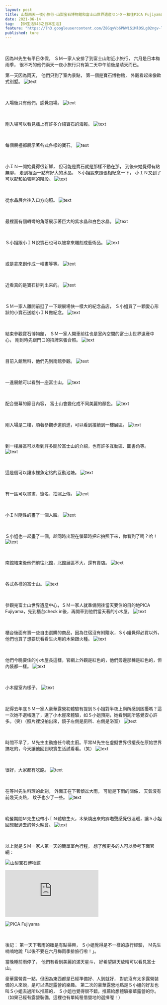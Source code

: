 ```yaml
---
layout: post
title: 山梨兩天一夜小旅行-山梨宝石博物館和富士山世界遺産センター和住PICA Fujiyama小木屋（第一天）
date: 2021-06-14
tag:  【SM生活543之日本生活】
feature: "https://lh3.googleusercontent.com/Z8GqyVb6PNWiSiMlOSLg02ngv-lxqWMeTWEk-47EYjGEvlkvUha26gyOwWXukH08nS5W-KW0ZvAeuqw1akGfF3jrcYlDWjpoi9yZGAJo1QUPUpcY9foIqtmdT4UwnCTxVqMZrcAD9-4=w2400"
published: ture
---
```


<br><br>
因為Ｍ先生有平日休假，
ＳＭ一家人安排了到富士山附近小旅行，
六月是日本梅雨季，
很不巧的他們兩天一夜小旅行只有第二天中午前後是晴天而已。

第一天因為雨天，
他們只到了室內景點，
第一個是寶石博物館，
外觀看起來像歐式別墅。
![text](https://lh3.googleusercontent.com/36SNZSnRXk5vlxeCAQNJLDTx8hdCVN4IztnUA2thIwpzkWFDuQ1v9wsuHTXikBN0Iyq-PWSZovPbLEStUciu01MceM6g89yiGhNBolyqYjgReYRxGHaY9Qh9jNEfaP9bXZfrHouSSBE=w2400)


<br><br>
入場後只有他們，感覺包場。
![text](https://lh3.googleusercontent.com/VUk58coELxLPplOA-meZUCIYbye5i0053BsKo0ybuB66mlDYicE3seYEjDHGQD8VZhkYkLHxX-vhzfpl3HVZCFKUWZhUnc2c4dXIcWHz1ywyeIYFLB__227JMVDXRvX9SQK1SC1PqNE=w2400)


<br><br>
剛入場可以看見牆上有許多介紹寶石的海報。
![text](https://lh3.googleusercontent.com/TAjG0eNkf5ovCrdIOVMQXk_Sf9ny6eLe-1nARqHypr-3cPy7Qq7GnZwJ2pnEGwHNw-evLEGuqhTV0YQJKNHreL4kA9MouqCJhf8Qa1v_s1S1Fxw_Nja0puW8BLmK_YWhsupwnTohuEU=w2400)


<br><br>
每個展檯都展示著各式各樣的寶石。
![text](https://lh3.googleusercontent.com/fCUsf5Zd1JIpLQqKzg4iLP1qfbNmu9kzG1sfw-m0mRgH2zbYDdZzKNgAUDjScGcbOiKqJqLtsRxp2zDGcyYRXmTqNFafAtos0HEoNzYBAS487mfhMZyLRqScLZCrobaIWpD4mzZFmpM=w2400)


<br><br>
小ＩＮ一開始覺得很新鮮，
但可能是寶石就是那樣不動在那，
到後來她覺得有點無聊，
走到裡面一點有好大的水晶，
Ｓ小姐說來照張相紀念一下，
小ＩＮ又到了可以配和拍張照的階段。
![text](https://lh3.googleusercontent.com/dQbwCEoCfOgzprOomYsANDKhPiEgQmOsnTu1HA0QMZUqVte9Cg2YsNIWj-Ob16B5GoEr0rMQxd13ZLuFySGHTBapo5sNC8XDGwvtfo7I03gu5UmjPp-cEvS8BEzYqyTLjoad3BFjXjA=w2400)


<br><br>
從水晶展台往入口方向照。
![text](https://lh3.googleusercontent.com/ckPfSou0459U5ldZAYBn9b-pmyy88oft2YpXTuDLyPspP4lpq1rJLSBIZmCJy6njVmLkJbKtkgc6TXCkf2NeoacCSsLRB7fR1mk4QTS8h3fPaSo50mjUOO57aBsfs5pStvKHAc_CNCQ=w2400)


<br><br>
最裡面有個轉彎的角落展示著巨大的紫水晶和白色水晶。
![text](https://lh3.googleusercontent.com/p_SkCWwIzbcZHdzmo6WdeMnwT5yLVFOzoIp-0vU0ukPP-dmYLvsA0SIY7yRUUbF8nQIgubtNkNNhOBBcny_PswP4EZ7q-gYevZR17pSePn3aCoGA2lAWRS9NhlmKU1HkNfMWeQQgRRU=w2400)


<br><br>
Ｓ小姐跟小ＩＮ說寶石也可以被拿來雕刻成藝術品。
![text](https://lh3.googleusercontent.com/pF7OxRcrcLEQJq5CzQLI4aVpAdjyckAxjzJJaVHyFsNGVS8DB92XspZSjectYFEycVxiaND4Wqnzky5QXv0r-z4BVTkRVteOWdHRl5q5MTKK_iR6POrF4K8ofIQIVe1PA-WCJjpHtxM=w2400)


<br><br>
或是拿來創作成一幅畫等等。
![text](https://lh3.googleusercontent.com/buh705h7qU2TBlVu_APskjHlEPSWZoyMpwdNW2GhZcCRVeAjgZ2E-RihZFkLrifUARpEFm6D2qFY_4uVCA5pnJWkD8JRjhRiIX8bsPwE_xPnlssgCGFm7IHm6sNuKTtPJqQkugu_5CY=w2400)


<br><br>
近看真的是寶石排列出來的。
![text](https://lh3.googleusercontent.com/HtxxI1eSvt6emXQ3wNol7JBcYCcXxSGbEOor277nTmVoEUC_U7V6XmRwuvhy9G3ejl2TNb7nrIAWD-TnCvUixNwBr6OahN76hEnRSy3ZDWX2ZGvgl0B2E3fY8iaAkl4jz_74FEGHbSU=w2400)


<br><br>
ＳＭ一家人離開前逛了一下跟展場快一樣大的紀念品店，
Ｓ小姐買了一顆愛心形狀的小寶石送給小ＩＮ做紀念。
![text](https://lh3.googleusercontent.com/pmtWLBgXVr_5D1zNi1rijnGo--ZCzrEyr2dDri36bOKYKmliJIIqUu9UmQ2B60ASvTRMvp5-be7RW20r6cfawpcsCOhbNxB_weU9A0EPCx6Eq-D2euyhMksCAxznq3fySK4L5wy7ysY=w2400)


<br><br>
結束參觀寶石博物館，
ＳＭ一家人開車前往也是室內空間的富士山世界遺産中心，
剛到時先跟門口的招牌來張合照。
![text](https://lh3.googleusercontent.com/b2GMiaZ1WbZ97SBTWN6OlaRgYBuey9vLpZ8cxXk4Cuu0k4nUkpWOGeF4fHgSH5RVo9J_ucC2Mc3ZyadvyMB5l_S26FZeyOGPk1aIUGQmuARZUG8VV4TextjFtdhkvY59dNtUTeTjeOY=w2400)


<br><br>
目前入館無料，他們先到南館參觀。
![text](https://lh3.googleusercontent.com/wV7O5J1a1SoodTR_jszeCCw1ylIujMdssiooY6U2l52EXVQwYbJTaWzOmBbXvUG5ZWHK1BffNQYjBq-_ZH-qrLNw2abIPGjzmEYdXyWYxVu0RHUJ40-FwacvENEgS3gwbhiK0GEDvTI=w2400)


<br><br>
一進展館可以看到一座富士山。
![text](https://lh3.googleusercontent.com/eEQmFXxcVUeWNnkinDnfZHVp6TxuMlglrQnbPA3SOM2Y9nowFJsJCWh7sJB8_o7api55bWbZjd2-CTBUx6-vV_r1sjGixBlwyQlunHvbhUNhkR6Hkaxri52he9cXKfxpIp6JG6ZATjA=w2400)


<br><br>
配合螢幕的節目內容，
富士山會變化成不同美麗的顏色。
![text](https://lh3.googleusercontent.com/Z8GqyVb6PNWiSiMlOSLg02ngv-lxqWMeTWEk-47EYjGEvlkvUha26gyOwWXukH08nS5W-KW0ZvAeuqw1akGfF3jrcYlDWjpoi9yZGAJo1QUPUpcY9foIqtmdT4UwnCTxVqMZrcAD9-4=w2400)


<br><br>
剛入場是二樓，順著參觀步道前進，可以看到接續到一樓展區。
![text](https://lh3.googleusercontent.com/orM6rHWn73NqSq7ZTocnv7vq20cX7P3s1_q2FFzVfYvt1gSkm4SZK1IdxCcz97HXQuP0G_5wNH3F_MmbwxWo0z8jkIb0X5kkknlg0ptWH68TfsBBEcbo2pxWul-5J5z4_hSytArR5IM=w2400)


<br><br>
到一樓展區可以看到許多關於富士山的介紹，也有許多互動區、圖書角等。
![text](https://lh3.googleusercontent.com/-bgsK_n4WW19EyFZDgUmWAYpi-a9gfiI2_VFsqLFs-Ve1h9vm7cw9qn7cOv-JUhO7tfNb3nPZkbPG54ibWrda1ZnNIDHG3-AGOzsdmKmeIUlUTmOKL7zFn-Ax4VFMjwMhRM-aeSEObM=w2400)


<br><br>
這是個可以讓水裡魚定格的互動池塘。
![text](https://lh3.googleusercontent.com/QhAADE6EpoL-SAGnPTVROjV1fOmy4TWFsY9PbiwU7J9xR30MUv2PJQbRmDGgfuRT_lFMupfe2pvhVghmCNghM3bdCuD9L6ZRm4zxaPocVeLVUdI7SxGL3StXQyyQCBMWd535pUtlAk8=w2400)


<br><br>
有一區可以畫畫、簽名、拍照上傳。
![text](https://lh3.googleusercontent.com/g4_3QYsmS2Upw8lPQVkUToc3b6RovPGy-v69G84Fjz6yYW2RO0RWo_THTev5ys_Sn8JP859qeNmwobYMpv1rM8AK-GY65n9TmpmlpY8tlY1-C1BHnB5bqA9a99eUulRAErQ6qo8L6D0=w2400)


<br><br>
小ＩＮ隨性的畫了一個人臉。
![text](https://lh3.googleusercontent.com/2t3OXp_-JvZHjkn484HrxcL6FZtiNJQuNYFZwRwiCDHzfpNdRRTqD5--U4-wDaaVlJDF-vbBvVMhQHv8qBf2LVDnJH_BfT8q4t-ebYjukomFadyP7uNNptrWWrln11Ja4RvS0CsbvdE=w2400)


<br><br>
Ｓ小姐也一起畫了一個，趁同時出現在螢幕時把它拍照下來，你看到了嗎？哈！
![text](https://lh3.googleusercontent.com/AZcw1whdMHRk8xFY1WrN7NgpYii7-lD2HbEgIqkWQEImyLGSx44J2uhefVRjW2ruDLi_ZBqp7BXFYjjboS9cHqmP1YvwKP7v65jOoXz5YEAEUVj_EOrkFW7unXdjGUozSF8cvJbKFs0=w2400)


<br><br>
南館結束後他們前往北館，北館展區不大，還有賣店。
![text](https://lh3.googleusercontent.com/wqFJDA_uqJP-m8tWnakEZ04lPfKph00jKiVmYXXyxhtPcmNlYwTiMHrgYTUSG8hYkYWKjDYIDsnZiNIsq3xIErlGS1gRyC6AFNGMoSnZBaM1YSAuClwLY0SpHnp3xkf6dXZStAZtL9E=w2400)


<br><br>
各式各樣的富士山。
![text](https://lh3.googleusercontent.com/y1wxfFnZiTHkYubl7CEUlhEjxLO4J6luFcUzs8iHbnNFlBPkgb-4XIdlNIPw3ofyfvWC3AFE9PCnGzgc2ta18l1-NR79weXPiISXFx8gtGSGOBee7HpCv3LfK_AXghp55f3x8AfXlPQ=w2400)


<br><br>
參觀完富士山世界遺産中心，ＳＭ一家人就準備開往當天要住的目的地PICA Fujiyama，先到櫃台check in後，再開車到他們當天著的小木屋。
![text](https://lh3.googleusercontent.com/MzQLzvT-0tb5j_PYqmDpc1dKOtTluBwSiuwml6twCOPNt1FVWsweUZsNXJrhvbxZp9z9U9JdViOLaoScW2AMXfajLRKTDfD4fHkztUtxHhNYq6-UxePxjZz42d_kIP2gRyp2fkYGcEs=w2400)


<br><br>
櫃台後面有賣一些自由選購的商品，因為住宿沒有附贈水，Ｓ小姐覺得必買以外，他們也買了想要玩看看生火用的木柴跟火種。
![text](https://lh3.googleusercontent.com/FmZxTzGz8aQtrZhz_o-XblT7Uj_FnlMwlYwdfnd8ZF6Vv_Ud-9t-w8uxA4MoPo62-VmZIQVU0hc-BS8IbFJpRUPefO32TDe4M4OBy3crMwITmzazy3FcHDUVnymJ65bZb4U1WSSqrc4=w2400)


<br><br>
他們今晚要住的小木屋長這樣，官網上外觀是紅色的，他們旁邊那棟是紅色的，但內裝都一樣。
![text](https://lh3.googleusercontent.com/2G3YXmsM-nZphjCTPYRk0Mtp7EVQFAtjjkmq9wR9L-oTufslb3r7JoxyV2yzOAKm6kqYg0-VhKsnsjQGsDaEK3hbjUF7uRZORXVlJ0tuVVEG_jLdhBvFAj3tNKOW2rRS8KnrocB7UWw=w2400)


<br><br>
小木屋室內樣子。
![text](https://lh3.googleusercontent.com/csGH1kYFqOboZpfxOVtUzPU6NrH4yAyldFIUckFH648xkDKAKzxlpuIYODrjcjPUBsW8VJzHBF0Ix2Ipn-1W6PKfS1LZuRrUOdiphe_7sOasPWoRjn7iP-yUG61RZpgifrli592sjAQ=w2400)


<br><br>
記得去年底ＳＭ一家人豪華露營初體驗有提到Ｓ小姐對半夜上廁所感到困擾嗎？這一次她不選帳篷了，選了小木屋來體驗，如Ｓ小姐預期，她看到廁所感覺安心許多。（笑）（照片裡沒拍出來，鏡子左側是廁所、右側是浴室）
![text](https://lh3.googleusercontent.com/OsAYuo54eqe86PhFr33mFR2mqzqPt_wfRHDLG-RvWlPkm7lvTUAQXUymSN6L6mO1g-LB6-pxQ6lPhoKi1U49WShkvM4WFnaDtjzRrnF7x1SQdiV4p8Bi2_NJaTBgaiz2RjwfyZbcjOM=w2400)


<br><br>
時間不早了，Ｍ先生主動擔任今晚主廚。平常Ｍ先生在虛擬世界很擅長在原始世界搞吃的，今天讓他回到現實生活試看看。（笑）
![text](https://lh3.googleusercontent.com/v-P-U8tRIz3_Aqk8TcIkYI6bo95-LgwSAJXOJjRrtVJXkb7LQcNrWDMcRkNupdWyUhK07snKtBHqVxJ7AW1F0U062Pfxzyon6_GIAwFIg4-KzeIYFKQxAFe9JIRmO3rtrNLRnHnBq-s=w2400)


<br><br>
很好，大家都有吃飽。
![text](https://lh3.googleusercontent.com/As5FF2T_vlcP8OH8ybPK1m7ORDYQOt5BeXoZ1CTkprghVTEPEJFfdX1gfHTKzlU9BtWlyzLnGBUPq1XIJx8xli8rA-FKdU8iYcy0ll6YrPBNuqEr9slgflfmYZjl5oJiwy02inzsw1o=w2400)


<br><br>
在等Ｍ先生料理的此刻，
外面正在下著傾盆大雨，
可能是下雨的關係，
天氣沒有前幾天炎熱，
蚊子也少了一些。
![text](https://lh3.googleusercontent.com/YnNnas8LoBdpcwuISZOG9va7iyQdxC6bdf2Fg9zCzuvNqg4wBI5yNgGfwgPhTT0HRhof0Rb0s9CKhanrNs-rFavZQYspDIMAPgbu-YjNiH0_nTBnEmcGo8T-JT7WwzlYUjICaOzDBCU=w2400)


<br><br>
晚餐期間Ｍ先生也帶小ＩＮ體驗生火，木柴燒出來的霹啪聲感覺很溫暖，讓Ｓ小姐回想起過去的營火晚會。
![text](https://lh3.googleusercontent.com/P-tx7fnLGSYvqoPx1xJbkXQ9v-Haz-Cwv1OZHDb2ki3VQas6IjJX3U1s_gPu2dFS7cGLRn9VoKWwLQDZQvAo3WEWkWQjuhtl5G0vs9x8z3qk20-S0FETNjFWi9vA7ZjrON6nMaUcTZg=w2400)


<br><br>
以上就是ＳＭ一家人第一天的簡單室內行程，
想了解更多的人可以參考下面官網：

![山梨宝石博物館](https://www.gemmuseum.jp/)

![富士山世界遺産センター](http://www.fujisan-whc.jp/index.html)

![PICA Fujiyama](https://www.pica-resort.jp/fujiyama/)


<br><br>
後記：
第一天下著雨的確是有點掃興，
Ｓ小姐覺得是不一樣的旅行經驗，
Ｍ先生喃喃地說「以後不要在六月梅雨季排旅行啦！」。

當晚睡前雨停了，
他們有看到美麗的滿天星斗，
好希望隔天放晴可以看見富士山。


豪華露營貴一點，但因為東西都是已經準備好、人到就好，
對於沒有太多露營裝備的人來說，是可以滿足露營的樂趣。
第二次的豪華露營地點是Ｓ小姐的好友也叫Ｓ小姐去過所以推薦的，
Ｓ小姐也覺得很不錯，推薦給想體驗豪華露營的你。（如果已經有露營裝備，這裡也有單純租借營地的選擇喔！）

